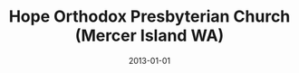 ---
date: &id001 2013-01-01
end_date: null
location:
  address: null
  city: Mercer Island
  state: WA
minister:
- end: 2015-12-20
  name: Daniel W. McManigal
  start: 2014-01-01
  type: Pastor
ministers:
- Daniel W. McManigal
name: Hope Orthodox Presbyterian Church
names: null
origination_date: *id001
raw_data: "WA\nMercer Island\n\nHope Orthodox Presbyterian Church (2013\u2013December\
  \ 20, 2015)\n(withdrew to the PCA, December 20, 2015)\nPastor:  Daniel W. McManigal,\
  \ 2014\u201315"
received_from: null
states:
- WA
status:
  active: false
  end_date: 2015-12-20
  reason: withdrawal
  received_from: null
  withdrawal_to: Presbyterian Church in America
title: Hope Orthodox Presbyterian Church (Mercer Island WA)
year_established:
- 2013

---